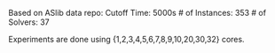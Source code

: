 Based on ASlib data repo:
	Cutoff Time: 5000s
	# of Instances: 353
	# of Solvers: 37

Experiments are done using {1,2,3,4,5,6,7,8,9,10,20,30,32} cores.
